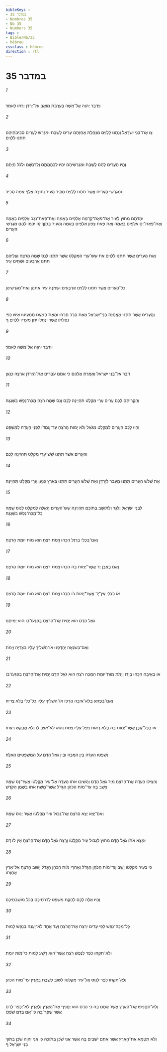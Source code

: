 ```yaml
---
bibleKeys : 
- במדבר 35
- Nombres 35
- Nb 35
- Numbers 35
tags : 
- Bible/Nb/35
- hébreu
cssclass : hébreu
direction : rtl
---
```


# במדבר 35

###### 1
וַיְדַבֵּר יְהוָה אֶל־מֹשֶׁה בְּעַרְבֹת מֹואָב עַל־יַרְדֵּן יְרֵחֹו לֵאמֹר׃
###### 2
צַו אֶת־בְּנֵי יִשְׂרָאֵל וְנָתְנוּ לַלְוִיִּם מִנַּחֲלַת אֲחֻזָּתָם עָרִים לָשָׁבֶת וּמִגְרָשׁ לֶעָרִים סְבִיבֹתֵיהֶם תִּתְּנוּ לַלְוִיִּם׃
###### 3
וְהָיוּ הֶעָרִים לָהֶם לָשָׁבֶת וּמִגְרְשֵׁיהֶם יִהְיוּ לִבְהֶמְתָּם וְלִרְכֻשָׁם וּלְכֹל חַיָּתָם׃
###### 4
וּמִגְרְשֵׁי הֶעָרִים אֲשֶׁר תִּתְּנוּ לַלְוִיִּם מִקִּיר הָעִיר וָחוּצָה אֶלֶף אַמָּה סָבִיב׃
###### 5
וּמַדֹּתֶם מִחוּץ לָעִיר אֶת־פְּאַת־קֵדְמָה אַלְפַּיִם בָּאַמָּה וְאֶת־פְּאַת־נֶגֶב אַלְפַּיִם בָּאַמָּה וְאֶת־פְּאַת־יָם אַלְפַּיִם בָּאַמָּה וְאֵת פְּאַת צָפֹון אַלְפַּיִם בָּאַמָּה וְהָעִיר בַּתָּוֶךְ זֶה יִהְיֶה לָהֶם מִגְרְשֵׁי הֶעָרִים׃
###### 6
וְאֵת הֶעָרִים אֲשֶׁר תִּתְּנוּ לַלְוִיִּם אֵת שֵׁשׁ־עָרֵי הַמִּקְלָט אֲשֶׁר תִּתְּנוּ לָנֻס שָׁמָּה הָרֹצֵחַ וַעֲלֵיהֶם תִּתְּנוּ אַרְבָּעִים וּשְׁתַּיִם עִיר׃
###### 7
כָּל־הֶעָרִים אֲשֶׁר תִּתְּנוּ לַלְוִיִּם אַרְבָּעִים וּשְׁמֹנֶה עִיר אֶתְהֶן וְאֶת־מִגְרְשֵׁיהֶן׃
###### 8
וְהֶעָרִים אֲשֶׁר תִּתְּנוּ מֵאֲחֻזַּת בְּנֵי־יִשְׂרָאֵל מֵאֵת הָרַב תַּרְבּוּ וּמֵאֵת הַמְעַט תַּמְעִיטוּ אִישׁ כְּפִי נַחֲלָתֹו אֲשֶׁר יִנְחָלוּ יִתֵּן מֵעָרָיו לַלְוִיִּם׃ ף
###### 9
וַיְדַבֵּר יְהוָה אֶל־מֹשֶׁה לֵּאמֹר׃
###### 10
דַּבֵּר אֶל־בְּנֵי יִשְׂרָאֵל וְאָמַרְתָּ אֲלֵהֶם כִּי אַתֶּם עֹבְרִים אֶת־הַיַּרְדֵּן אַרְצָה כְּנָעַן׃
###### 11
וְהִקְרִיתֶם לָכֶם עָרִים עָרֵי מִקְלָט תִּהְיֶינָה לָכֶם וְנָס שָׁמָּה רֹצֵחַ מַכֵּה־נֶפֶשׁ בִּשְׁגָגָה׃
###### 12
וְהָיוּ לָכֶם הֶעָרִים לְמִקְלָט מִגֹּאֵל וְלֹא יָמוּת הָרֹצֵחַ עַד־עָמְדֹו לִפְנֵי הָעֵדָה לַמִּשְׁפָּט׃
###### 13
וְהֶעָרִים אֲשֶׁר תִּתֵּנוּ שֵׁשׁ־עָרֵי מִקְלָט תִּהְיֶינָה לָכֶם׃
###### 14
אֵת שְׁלֹשׁ הֶעָרִים תִּתְּנוּ מֵעֵבֶר לַיַּרְדֵּן וְאֵת שְׁלֹשׁ הֶעָרִים תִּתְּנוּ בְּאֶרֶץ כְּנָעַן עָרֵי מִקְלָט תִּהְיֶינָה׃
###### 15
לִבְנֵי יִשְׂרָאֵל וְלַגֵּר וְלַתֹּושָׁב בְּתֹוכָם תִּהְיֶינָה שֵׁשׁ־הֶעָרִים הָאֵלֶּה לְמִקְלָט לָנוּס שָׁמָּה כָּל־מַכֵּה־נֶפֶשׁ בִּשְׁגָגָה׃
###### 16
וְאִם־בִּכְלִי בַרְזֶל הִכָּהוּ וַיָּמֹת רֹצֵחַ הוּא מֹות יוּמַת הָרֹצֵחַ׃
###### 17
וְאִם בְּאֶבֶן יָד אֲשֶׁר־יָמוּת בָּהּ הִכָּהוּ וַיָּמֹת רֹצֵחַ הוּא מֹות יוּמַת הָרֹצֵחַ׃
###### 18
אֹו בִּכְלִי עֵץ־יָד אֲשֶׁר־יָמוּת בֹּו הִכָּהוּ וַיָּמֹת רֹצֵחַ הוּא מֹות יוּמַת הָרֹצֵחַ׃
###### 19
גֹּאֵל הַדָּם הוּא יָמִית אֶת־הָרֹצֵחַ בְּפִגְעֹו־בֹו הוּא יְמִיתֶנּוּ׃
###### 20
וְאִם־בְּשִׂנְאָה יֶהְדָּפֶנּוּ אֹו־הִשְׁלִיךְ עָלָיו בִּצְדִיָּה וַיָּמֹת׃
###### 21
אֹו בְאֵיבָה הִכָּהוּ בְיָדֹו וַיָּמֹת מֹות־יוּמַת הַמַּכֶּה רֹצֵחַ הוּא גֹּאֵל הַדָּם יָמִית אֶת־הָרֹצֵחַ בְּפִגְעֹו־בֹו׃
###### 22
וְאִם־בְּפֶתַע בְּלֹא־אֵיבָה הֲדָפֹו אֹו־הִשְׁלִיךְ עָלָיו כָּל־כְּלִי בְּלֹא צְדִיָּה׃
###### 23
אֹו בְכָל־אֶבֶן אֲשֶׁר־יָמוּת בָּהּ בְּלֹא רְאֹות וַיַּפֵּל עָלָיו וַיָּמֹת וְהוּא לֹא־אֹויֵב לֹו וְלֹא מְבַקֵּשׁ רָעָתֹו׃
###### 24
וְשָׁפְטוּ הָעֵדָה בֵּין הַמַּכֶּה וּבֵין גֹּאֵל הַדָּם עַל הַמִּשְׁפָּטִים הָאֵלֶּה׃
###### 25
וְהִצִּילוּ הָעֵדָה אֶת־הָרֹצֵחַ מִיַּד גֹּאֵל הַדָּם וְהֵשִׁיבוּ אֹתֹו הָעֵדָה אֶל־עִיר מִקְלָטֹו אֲשֶׁר־נָס שָׁמָּה וְיָשַׁב בָּהּ עַד־מֹות הַכֹּהֵן הַגָּדֹל אֲשֶׁר־מָשַׁח אֹתֹו בְּשֶׁמֶן הַקֹּדֶשׁ׃
###### 26
וְאִם־יָצֹא יֵצֵא הָרֹצֵחַ אֶת־גְּבוּל עִיר מִקְלָטֹו אֲשֶׁר יָנוּס שָׁמָּה׃
###### 27
וּמָצָא אֹתֹו גֹּאֵל הַדָּם מִחוּץ לִגְבוּל עִיר מִקְלָטֹו וְרָצַח גֹּאֵל הַדָּם אֶת־הָרֹצֵחַ אֵין לֹו דָּם׃
###### 28
כִּי בְעִיר מִקְלָטֹו יֵשֵׁב עַד־מֹות הַכֹּהֵן הַגָּדֹל וְאַחֲרֵי מֹות הַכֹּהֵן הַגָּדֹל יָשׁוּב הָרֹצֵחַ אֶל־אֶרֶץ אֲחֻזָּתֹו׃
###### 29
וְהָיוּ אֵלֶּה לָכֶם לְחֻקַּת מִשְׁפָּט לְדֹרֹתֵיכֶם בְּכֹל מֹושְׁבֹתֵיכֶם׃
###### 30
כָּל־מַכֵּה־נֶפֶשׁ לְפִי עֵדִים יִרְצַח אֶת־הָרֹצֵחַ וְעֵד אֶחָד לֹא־יַעֲנֶה בְנֶפֶשׁ לָמוּת׃
###### 31
וְלֹא־תִקְחוּ כֹפֶר לְנֶפֶשׁ רֹצֵחַ אֲשֶׁר־הוּא רָשָׁע לָמוּת כִּי־מֹות יוּמָת׃
###### 32
וְלֹא־תִקְחוּ כֹפֶר לָנוּס אֶל־עִיר מִקְלָטֹו לָשׁוּב לָשֶׁבֶת בָּאָרֶץ עַד־מֹות הַכֹּהֵן׃
###### 33
וְלֹא־תַחֲנִיפוּ אֶת־הָאָרֶץ אֲשֶׁר אַתֶּם בָּהּ כִּי הַדָּם הוּא יַחֲנִיף אֶת־הָאָרֶץ וְלָאָרֶץ לֹא־יְכֻפַּר לַדָּם אֲשֶׁר שֻׁפַּךְ־בָּהּ כִּי־אִם בְּדַם שֹׁפְכֹו׃
###### 34
וְלֹא תְטַמֵּא אֶת־הָאָרֶץ אֲשֶׁר אַתֶּם יֹשְׁבִים בָּהּ אֲשֶׁר אֲנִי שֹׁכֵן בְּתֹוכָהּ כִּי אֲנִי יְהוָה שֹׁכֵן בְּתֹוךְ בְּנֵי יִשְׂרָאֵל׃ ף
